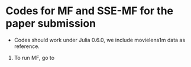 # Codes for MF and SSE-MF for the paper submission
- Codes should work under Julia 0.6.0, we include movielens1m data as reference.


1. To run MF, go to 

